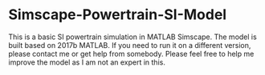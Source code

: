 # Simscape-Powertrain-SI-Model
This is a basic SI powertrain simulation in MATLAB Simscape.
The model is built based on 2017b MATLAB. If you need to run it on a different version, please contact me or get help from somebody.
Please feel free to help me improve the model as I am not an expert in this.
